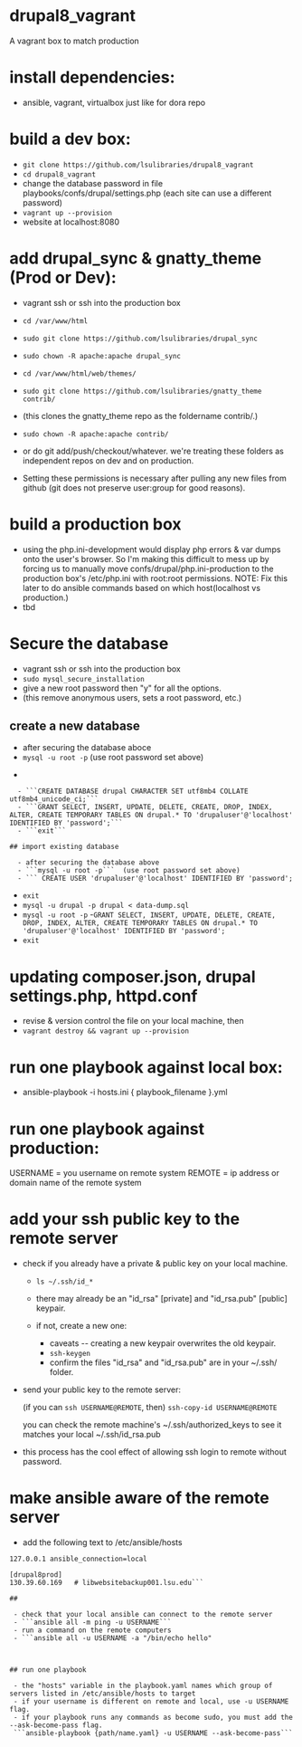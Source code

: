 # drupal8_vagrant
A vagrant box to match production

# install dependencies:
  
  - ansible, vagrant, virtualbox just like for dora repo

# build a dev box:

  - ```git clone https://github.com/lsulibraries/drupal8_vagrant```
  - ```cd drupal8_vagrant```
  - change the database password in file playbooks/confs/drupal/settings.php (each site can use a different password)
  - ```vagrant up --provision```
  - website at localhost:8080

# add drupal_sync & gnatty_theme (Prod or Dev):

  - vagrant ssh or ssh into the production box
  
  - ```cd /var/www/html```
  - ```sudo git clone https://github.com/lsulibraries/drupal_sync```
  - ```sudo chown -R apache:apache drupal_sync```
  - ```cd /var/www/html/web/themes/```
  - ```sudo git clone https://github.com/lsulibraries/gnatty_theme contrib/```
  - (this clones the gnatty_theme repo as the foldername contrib/.)
  - ```sudo chown -R apache:apache contrib/```

  - or do git add/push/checkout/whatever.  we're treating these folders as independent repos on dev and on production.
  - Setting these permissions is necessary after pulling any new files from github (git does not preserve user:group for good reasons).


  # build a production box

  - using the php.ini-development would display php errors & var dumps onto the user's browser.  So I'm making this difficult to mess up by forcing us to manually move confs/drupal/php.ini-production to the production box's /etc/php.ini with root:root permissions.  NOTE:  Fix this later to do ansible commands based on which host(localhost vs production.)
  - tbd

# Secure the database

  - vagrant ssh or ssh into the production box
  - ```sudo mysql_secure_installation```
  - give a new root password then "y" for all the options.
  - (this remove anonymous users, sets a root password, etc.)

## create a new database

  - after securing the database aboce
  - ```mysql -u root -p```  (use root password set above)
  - ``` CREATE USER 'drupaluser'@'localhost' IDENTIFIED BY 'password';
```
  - ```CREATE DATABASE drupal CHARACTER SET utf8mb4 COLLATE utf8mb4_unicode_ci;```
  - ```GRANT SELECT, INSERT, UPDATE, DELETE, CREATE, DROP, INDEX, ALTER, CREATE TEMPORARY TABLES ON drupal.* TO 'drupaluser'@'localhost' IDENTIFIED BY 'password';```
  - ```exit```

## import existing database

  - after securing the database above
  - ```mysql -u root -p```  (use root password set above)
  - ``` CREATE USER 'drupaluser'@'localhost' IDENTIFIED BY 'password';
```
  - ```exit```
  - ```mysql -u drupal -p drupal < data-dump.sql```
  - ```mysql -u root -p```
  -```GRANT SELECT, INSERT, UPDATE, DELETE, CREATE, DROP, INDEX, ALTER, CREATE TEMPORARY TABLES ON drupal.* TO 'drupaluser'@'localhost' IDENTIFIED BY 'password';```
  - ```exit```


# updating composer.json, drupal settings.php, httpd.conf

  - revise & version control the file on your local machine, then
  - ```vagrant destroy && vagrant up --provision```

# run one playbook against local box:

  - ansible-playbook -i hosts.ini { playbook_filename }.yml

# run one playbook against production:
    
USERNAME = you username on remote system
REMOTE = ip address or domain name of the remote system


# add your ssh public key to the remote server

 - check if you already have a private & public key on your local machine.

   - ```ls ~/.ssh/id_*```
   - there may already be an "id_rsa" [private] and "id_rsa.pub" [public] keypair.
   
   - if not, create a new one:

     - caveats -- creating a new keypair overwrites the old keypair.  
     - ```ssh-keygen```
     - confirm the files "id_rsa" and "id_rsa.pub" are in your ~/.ssh/ folder.

 - send your public key to the remote server:
    
    (if you can ```ssh USERNAME@REMOTE```, then)
    ```ssh-copy-id USERNAME@REMOTE```

    you can check the remote machine's ~/.ssh/authorized_keys to see it matches your local ~/.ssh/id_rsa.pub

 - this process has the cool effect of allowing ssh login to remote without password.


# make ansible aware of the remote server

 - add the following text to /etc/ansible/hosts

```[drupal8dev]
127.0.0.1 ansible_connection=local

[drupal8prod]
130.39.60.169   # libwebsitebackup001.lsu.edu```

##

 - check that your local ansible can connect to the remote server
 - ```ansible all -m ping -u USERNAME```
 - run a command on the remote computers
 - ```ansible all -u USERNAME -a "/bin/echo hello"

 

## run one playbook

 - the "hosts" variable in the playbook.yaml names which group of servers listed in /etc/ansible/hosts to target
 - if your username is different on remote and local, use -u USERNAME flag.
 - if your playbook runs any commands as become sudo, you must add the --ask-become-pass flag.
 ```ansible-playbook {path/name.yaml} -u USERNAME --ask-become-pass```
